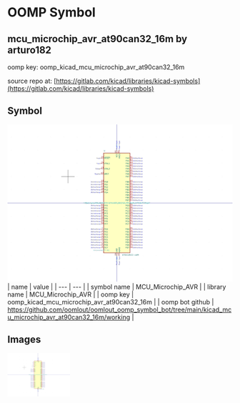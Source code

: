 # OOMP Symbol  
## mcu_microchip_avr_at90can32_16m  by arturo182  
  
oomp key: oomp_kicad_mcu_microchip_avr_at90can32_16m  
  
source repo at: [https://gitlab.com/kicad/libraries/kicad-symbols](https://gitlab.com/kicad/libraries/kicad-symbols)  
## Symbol  
  
[![working.png](working_600.png)](working.png)  
| name | value | 
| --- | --- | 
| symbol name | MCU_Microchip_AVR | 
| library name | MCU_Microchip_AVR | 
| oomp key | oomp_kicad_mcu_microchip_avr_at90can32_16m | 
| oomp bot github | https://github.com/oomlout/oomlout_oomp_symbol_bot/tree/main/kicad_mcu_microchip_avr_at90can32_16m/working | 
## Images  
  
[![working.png](working_140.png)](working.png)  
